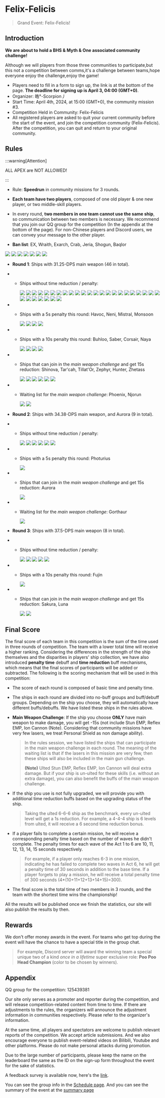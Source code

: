 # Felix-Felicis

> Grand Event: Felix-Felicis!

## Introduction

**We are about to hold a BHS & Myth & One associated community challenge!**

Although we will players from those three communities to participate,but this not a competition between comms,it's a challenge between teams,hope everyone enjoy the challenge,enjoy the game!

- Players need to fill in a form to sign up, the link is at the bottom of the page. **The deadline for signing up is April 3, 04:00 (GMT+0)**.
- Organizer: 皓°-Scorpion丿
- Start Time: April 4th, 2024, at 15:00 (GMT+0), the community mission #3.
- Competition Held in Community: Felix-Felicis
- All registered players are asked to quit your current community before the start of the event, and join the competition community (Felix-Felicis). After the competition, you can quit and return to your original community.

## Rules

:::warning[Attention]

ALL APEX are NOT ALLOWED!

:::

- Rule: **Speedrun** in community missions for 3 rounds.
- **Each team have two players**, composed of one old player & one new player, or two middle-skill players.
- In every round, **two members in one team cannot use the same ship**, so communication between two members is necessary. We recommend that you join our QQ group for the competition (In the appendix at the bottom of the page). For non-Chinese players and Discord users, we can convey your message to the other player.

- **Ban list**: EX, Wraith, Exarch, Crab, Jeria, Shogun, Baqlor

<img src="/ships/ship_34.png" style={{zoom:0.25}}/>
<img src="/ships/ship_65.png" style={{zoom:0.25}}/>
<img src="/ships/ship_57.png" style={{zoom:0.25}}/>
<img src="/ships/ship_88.png" style={{zoom:0.25}}/>
<img src="/ships/ship_91.png" style={{zoom:0.25}}/>
<img src="/ships/ship_68.png" style={{zoom:0.25}}/>
<img src="/ships/ship_43.png" style={{zoom:0.25}}/>

- **Round 1**: Ships with 31.25-DPS main weapon (46 in total).

- - Ships without time reduction / penalty:

    <img src="/ships/ship_4.png" style={{zoom:0.25}}/>
    <img src="/ships/ship_5.png" style={{zoom:0.25}}/>
    <img src="/ships/ship_11.png" style={{zoom:0.25}}/>
    <img src="/ships/ship_16.png" style={{zoom:0.25}}/>
    <img src="/ships/ship_24.png" style={{zoom:0.25}}/>
    <img src="/ships/ship_26.png" style={{zoom:0.25}}/>
    <img src="/ships/ship_32.png" style={{zoom:0.25}}/>
    <img src="/ships/ship_33.png" style={{zoom:0.25}}/>
    <img src="/ships/ship_39.png" style={{zoom:0.25}}/>
    <img src="/ships/ship_41.png" style={{zoom:0.25}}/>
    <img src="/ships/ship_44.png" style={{zoom:0.25}}/>
    <img src="/ships/ship_45.png" style={{zoom:0.25}}/>
    <img src="/ships/ship_50.png" style={{zoom:0.25}}/>
    <img src="/ships/ship_52.png" style={{zoom:0.25}}/>
    <img src="/ships/ship_53.png" style={{zoom:0.25}}/>
    <img src="/ships/ship_55.png" style={{zoom:0.25}}/>
    <img src="/ships/ship_59.png" style={{zoom:0.25}}/>
    <img src="/ships/ship_62.png" style={{zoom:0.25}}/>
    <img src="/ships/ship_64.png" style={{zoom:0.25}}/>
    <img src="/ships/ship_67.png" style={{zoom:0.25}}/>
    <img src="/ships/ship_70.png" style={{zoom:0.25}}/>
    <img src="/ships/ship_73.png" style={{zoom:0.25}}/>
    <img src="/ships/ship_77.png" style={{zoom:0.25}}/>
    <img src="/ships/ship_78.png" style={{zoom:0.25}}/>
    <img src="/ships/ship_79.png" style={{zoom:0.25}}/>
    <img src="/ships/ship_85.png" style={{zoom:0.25}}/>
    <img src="/ships/ship_87.png" style={{zoom:0.25}}/>
    <img src="/ships/ship_92.png" style={{zoom:0.25}}/>
    <img src="/ships/ship_93.png" style={{zoom:0.25}}/>
    <img src="/ships/ship_97.png" style={{zoom:0.25}}/>

- - Ships with a 5s penalty this round: Havoc, Neni, Mistral, Monsoon

    <img src="/ships/ship_22.png" style={{zoom:0.25}}/>
    <img src="/ships/ship_84.png" style={{zoom:0.25}}/>
    <img src="/ships/ship_94.png" style={{zoom:0.25}}/>
    <img src="/ships/ship_98.png" style={{zoom:0.25}}/>

- - Ships with a 10s penalty this round: Buhloo, Saber, Corsair, Naya

    <img src="/ships/ship_20.png" style={{zoom:0.25}}/>
    <img src="/ships/ship_51.png" style={{zoom:0.25}}/>
    <img src="/ships/ship_61.png" style={{zoom:0.25}}/>
    <img src="/ships/ship_96.png" style={{zoom:0.25}}/>

- - Ships that can join in the *main weapon challenge* and get 15s reduction: Shinova, Tar'cah, Tillat'Or, Zephyr, Hunter, Zhetass

    <img src="/ships/ship_1.png" style={{zoom:0.25}}/>
    <img src="/ships/ship_3.png" style={{zoom:0.25}}/>
    <img src="/ships/ship_25.png" style={{zoom:0.25}}/>
    <img src="/ships/ship_42.png" style={{zoom:0.25}}/>
    <img src="/ships/ship_47.png" style={{zoom:0.25}}/>
    <img src="/ships/ship_83.png" style={{zoom:0.25}}/>

- - Waiting list for the *main weapon challenge*: Phoenix, Njorun

    <img src="/ships/ship_19.png" style={{zoom:0.25}}/>
    <img src="/ships/ship_58.png" style={{zoom:0.25}}/>

- **Round 2**: Ships with 34.38-DPS main weapon, and Aurora (9 in total).

- - Ships without time reduction / penalty:

    <img src="/ships/ship_2.png" style={{zoom:0.25}}/>
    <img src="/ships/ship_8.png" style={{zoom:0.25}}/>
    <img src="/ships/ship_9.png" style={{zoom:0.25}}/>
    <img src="/ships/ship_30.png" style={{zoom:0.25}}/>
    <img src="/ships/ship_31.png" style={{zoom:0.25}}/>
    <img src="/ships/ship_49.png" style={{zoom:0.25}}/>

- - Ships with a 5s penalty this round: Photurius

    <img src="/ships/ship_29.png" style={{zoom:0.25}}/>

- - Ships that can join in the *main weapon challenge* and get 15s reduction: Aurora

    <img src="/ships/ship_35.png" style={{zoom:0.25}}/>

- - Waiting list for the *main weapon challenge*: Gorthaur

    <img src="/ships/ship_37.png" style={{zoom:0.25}}/>

- **Round 3**: Ships with 37.5-DPS main weapon (8 in total).

- - Ships without time reduction / penalty:

    <img src="/ships/ship_23.png" style={{zoom:0.25}}/>
    <img src="/ships/ship_36.png" style={{zoom:0.25}}/>
    <img src="/ships/ship_69.png" style={{zoom:0.25}}/>
    <img src="/ships/ship_72.png" style={{zoom:0.25}}/>
    <img src="/ships/ship_74.png" style={{zoom:0.25}}/>

- - Ships with a 10s penalty this round: Fujin

    <img src="/ships/ship_7.png" style={{zoom:0.25}}/>

- - Ships that can join in the *main weapon challenge* and get 15s reduction: Sakura, Luna

    <img src="/ships/ship_40.png" style={{zoom:0.25}}/>
    <img src="/ships/ship_82.png" style={{zoom:0.25}}/>

## Final Score

The final score of each team in this competition is the sum of the time used in three rounds of competition. The team with a lower total time will receive a higher ranking. Considering the differences in the strength of the ship themselves and the disparities in players' ship collection, we have also introduced **penalty time** debuff and **time reduction** buff mechanisms, which means that the final scores of participants will be added or subtracted. The following is the scoring mechanism that will be used in this competition:

- The score of each round is composed of basic time and penalty time.

- The ships in each round are divided into no-buff groups and buff/debuff groups. Depending on the ship you choose, they will automatically have different buffs/debuffs. We have listed these ships in the rules above.

- **Main Weapon Challenge**: If the ship you choose **ONLY** have main weapon to make damage, you will get -15s (not include Stun EMP, Reflex EMP, Ion Cannon (Note). Considering that community missions have very few lasers, we treat Personal Shield as non damage ability).

    > In the rules session, we have listed the ships that can participate in the main weapon challenge in each round. The meaning of the waiting list is that if the lasers in this mission are very few, then these ships will also be included in the main gun challenge.
    >
    > **(Note)** Ulted Stun EMP, Reflex EMP, Ion Cannon will deal extra damage. But if your ship is un-ulted for these skills (i.e. without an extra damage), you can also benefit the buffs of the main weapon challenge.

- If the ship you use is not fully upgraded, we will provide you with additional time reduction buffs based on the upgrading status of the ship.

    > Taking the ulted 6-6-6 ship as the benchmark, every un-ulted level will get a 1s reduction. For example, a 4-4-4 ship is 6 levels from ulted, it will receive a 6 second time reduction bonus.

- If a player fails to complete a certain mission, he will receive a corresponding penalty time based on the number of waves he didn't complete. The penalty times for each wave of the Act 1 to 6 are 10, 11, 12, 13, 14, 15 seconds respectively.

    > For example, if a player only reaches 6-3 in one mission, indicating he has failed to complete two waves in Act 6, he will get a penalty time of 30 seconds in addition to the base time. If a player forgets to play a mission, he will receive a total penalty time of 300 seconds (4*(10+11+12+13+14+15)=300).

- The final score is the total time of two members in 3 rounds, and the team with the shortest time wins the championship!

All the results will be published once we finish the statistics, our site will also publish the results by then.

## Rewards

We don't offer money awards in the event. For teams who get top during the event will have the chance to have a special title in the group chat.

> For example, Discord server will award the winning team a special unique two of a kind *once in a lifetime* super exclusive role: **Poo Poo Head Champion** (color to be chosen by winners).

## Appendix

QQ group for the competition: 125439381

Our site only serves as a promoter and reporter during the competition, and will release competition-related content from time to time. If there are adjustments to the rules, the organizers will announce the adjustment information in communities respectively. Please refer to the organizer's information.

At the same time, all players and spectators are welcome to publish relevant reports of the competition. We accept article submissions. And we also encourage everyone to publish event-related videos on Bilibili, Youtube and other platforms. Please do not make personal attacks during promotion.

Due to the large number of participants, please keep the name on the leaderboard the same as the ID on the sign-up form throughout the event for the sake of statistics.

A feedback survey is available now, here's the [link](https://forms.gle/e1zusEcd1jLQxS4w9).

You can see the group info in the [Schedule page](Schedule.md). And you can see the summary of the event at the [summary page](Summary.md)